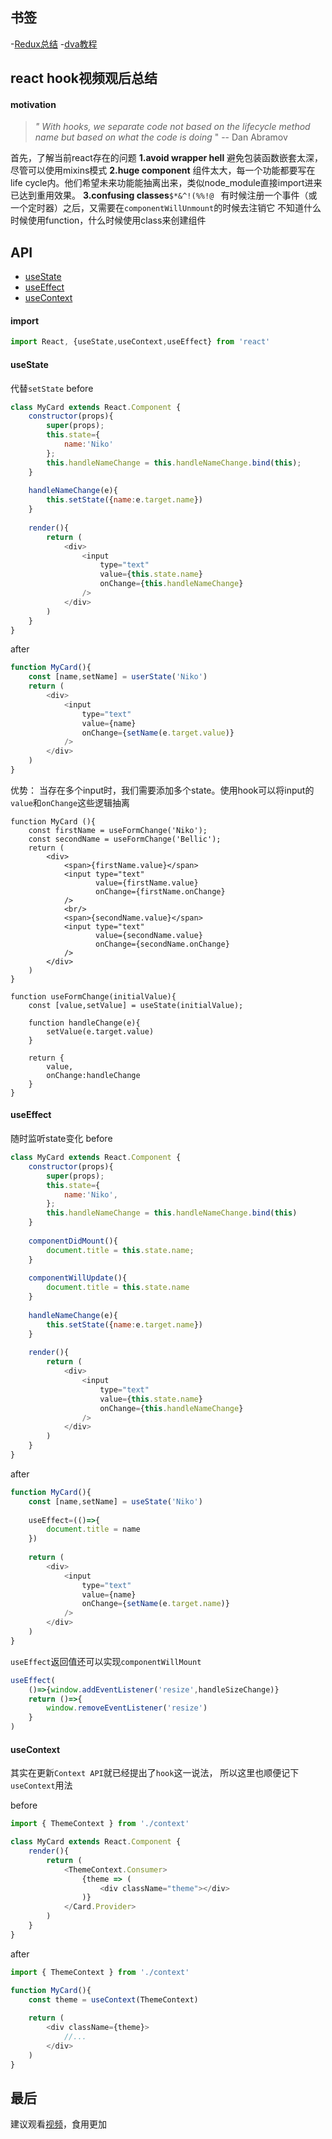 ## 书签
 -[Redux总结](https://github.com/dwqs/blog/issues/35)
 -[dva教程](https://www.jianshu.com/p/69f13e9123d9)
 
## react hook视频观后总结

#### motivation
>*" With hooks, we separate code not based on the lifecycle method name but based on what the code is doing* " -- Dan Abramov

首先，了解当前react存在的问题
**1.avoid wrapper hell**
避免包装函数嵌套太深，尽管可以使用mixins模式
**2.huge component**
组件太大，每一个功能都要写在life cycle内。他们希望未来功能能抽离出来，类似node_module直接import进来已达到重用效果。
**3.confusing classes**`$*&^!(%%!@ `
有时候注册一个事件（或一个定时器）之后，又需要在`componentWillUnmount`的时候去注销它
不知道什么时候使用function，什么时候使用class来创建组件

## API
 - [useState]()
 - [useEffect]()
 - [useContext]()

#### import
```javascript
import React, {useState,useContext,useEffect} from 'react'
```

#### useState
代替`setState`
before
```javascript
class MyCard extends React.Component {
    constructor(props){
        super(props);
        this.state={
            name:'Niko'
        };
        this.handleNameChange = this.handleNameChange.bind(this);
    }
    
    handleNameChange(e){
        this.setState({name:e.target.name})
    }
    
    render(){
        return (
            <div>   
                <input 
                    type="text"
                    value={this.state.name}
                    onChange={this.handleNameChange}
                />
            </div>
        )
    }
}
```
after
```javascript
function MyCard(){
    const [name,setName] = userState('Niko')
    return (
        <div>   
            <input 
                type="text"
                value={name}
                onChange={setName(e.target.value)}
            />
        </div>
    )
}
```
优势：
当存在多个input时，我们需要添加多个state。使用hook可以将input的`value`和`onChange`这些逻辑抽离
```
function MyCard (){
    const firstName = useFormChange('Niko');
    const secondName = useFormChange('Bellic');
    return (
        <div>
            <span>{firstName.value}</span>
            <input type="text"
                   value={firstName.value}
                   onChange={firstName.onChange}
            />
            <br/>
            <span>{secondName.value}</span>
            <input type="text"
                   value={secondName.value}
                   onChange={secondName.onChange}
            />
        </div>
    )
}

function useFormChange(initialValue){
    const [value,setValue] = useState(initialValue);

    function handleChange(e){
        setValue(e.target.value)
    }

    return {
        value,
        onChange:handleChange
    }
}
```

#### useEffect
随时监听state变化
before
```javascript
class MyCard extends React.Component {
    constructor(props){
        super(props);
        this.state={
            name:'Niko',
        };
        this.handleNameChange = this.handleNameChange.bind(this)
    }
    
    componentDidMount(){
        document.title = this.state.name;
    }
    
    componentWillUpdate(){
        document.title = this.state.name
    }
    
    handleNameChange(e){
        this.setState({name:e.target.name})
    }
    
    render(){
        return (
            <div>   
                <input 
                    type="text"
                    value={this.state.name}
                    onChange={this.handleNameChange}
                />                
            </div>
        )
    }
}
```
after
```javascript
function MyCard(){
    const [name,setName] = useState('Niko')
    
    useEffect=(()=>{
        document.title = name
    })
    
    return (
        <div>   
            <input 
                type="text"
                value={name}
                onChange={setName(e.target.name)}
            />
        </div>
    )
}
```
`useEffect`返回值还可以实现`componentWillMount`
```javascript
useEffect(
    ()=>{window.addEventListener('resize',handleSizeChange)}
    return ()=>{
        window.removeEventListener('resize')
    }
)
```


#### useContext
其实在更新`Context API`就已经提出了`hook`这一说法，
所以这里也顺便记下`useContext`用法

before
```javascript
import { ThemeContext } from './context'

class MyCard extends React.Component {
    render(){
        return (
            <ThemeContext.Consumer>
                {theme => (
                    <div className="theme"></div>   
                )}
            </Card.Provider>
        )
    }
}
```
after
```javascript
import { ThemeContext } from './context'

function MyCard(){
    const theme = useContext(ThemeContext)
    
    return (
        <div className={theme}>
            //...   
        </div>
    )
}
```

## 最后
建议观看[视频](https://www.youtube.com/watch?v=dpw9EHDh2bM&t=4912s)，食用更加

